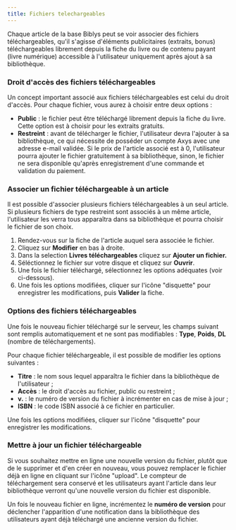 ```yaml
---
title: Fichiers telechargeables
---
```


Chaque article de la base Biblys peut se voir associer des fichiers téléchargeables, qu'il s'agisse d'éléments publicitaires (extraits, bonus) téléchargeables librement depuis la fiche du livre ou de contenu payant (livre numérique) accessible à l'utilisateur uniquement après ajout à sa bibliothèque.

### Droit d'accès des fichiers téléchargeables

Un concept important associé aux fichiers téléchargeables est celui du droit d'accès. Pour chaque fichier, vous aurez à choisir entre deux options :

*   **Public** : le fichier peut être téléchargé librement depuis la fiche du livre. Cette option est à choisir pour les extraits gratuits.
*   **Restreint** : avant de télécharger le fichier, l'utilisateur devra l'ajouter à sa bibliothèque, ce qui nécessite de posséder un compte Axys avec une adresse e-mail validée. Si le prix de l'article associé est à 0, l'utilisateur pourra ajouter le fichier gratuitement à sa bibliothèque, sinon, le fichier ne sera disponible qu'après enregistrement d'une commande et validation du paiement.

### Associer un fichier téléchargeable à un article

Il est possible d'associer plusieurs fichiers téléchargeables à un seul article. Si plusieurs fichiers de type restreint sont associés à un même article, l'utilisateur les verra tous apparaîtra dans sa bibliothèque et pourra choisir le fichier de son choix.

1.  Rendez-vous sur la fiche de l'article auquel sera associée le fichier.
2.  Cliquez sur **Modifier** en bas à droite.
3.  Dans la selection **Livres téléchargeables** cliquez sur **Ajouter un fichier.**
4.  Séléctionnez le fichier sur votre disque et cliquez sur **Ouvrir**.
5.  Une fois le fichier téléchargé, sélectionnez les options adéquates (voir ci-dessous).
6.  Une fois les options modifiées, cliquer sur l'icône "disquette" pour enregistrer les modifications, puis **Valider** la fiche.

### Options des fichiers téléchargeables

Une fois le nouveau fichier téléchargé sur le serveur, les champs suivant sont remplis automatiquement et ne sont pas modifiables : **Type**, **Poids**, **DL** (nombre de téléchargements).

Pour chaque fichier téléchargeable, il est possible de modifier les options suivantes :

*   **Titre** : le nom sous lequel apparaîtra le fichier dans la bibliothèque de l'utilisateur ;
*   **Accès** : le droit d'accès au fichier, public ou restreint ;
*   **v.** : le numéro de version du fichier à incrémenter en cas de mise à jour ;
*   **ISBN** : le code ISBN associé à ce fichier en particulier.

Une fois les options modifiées, cliquer sur l'icône "disquette" pour enregistrer les modifications.

### Mettre à jour un fichier téléchargeable

Si vous souhaitez mettre en ligne une nouvelle version du fichier, plutôt que de le supprimer et d'en créer en nouveau, vous pouvez remplacer le fichier déjà en ligne en cliquant sur l'icône "upload". Le compteur de téléchargement sera conservé et les utilisateurs ayant l'article dans leur bibliothèque verront qu'une nouvelle version du fichier est disponible.

Un fois le nouveau fichier en ligne, incrémentez le **numéro de version** pour déclencher l'apparition d'une notification dans la bibliothèque des utilisateurs ayant déjà téléchargé une ancienne version du fichier.
